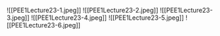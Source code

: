 ![[PEE1Lecture23-1.jpeg]]
![[PEE1Lecture23-2.jpeg]]
![[PEE1Lecture23-3.jpeg]]
![[PEE1Lecture23-4.jpeg]]
![[PEE1Lecture23-5.jpeg]]
![[PEE1Lecture23-6.jpeg]]